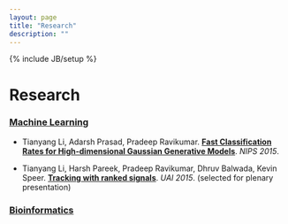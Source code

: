 ```yaml
---
layout: page
title: "Research"
description: ""
---
```

{% include JB/setup %}

# Research

### [Machine Learning](./)

* Tianyang Li, Adarsh Prasad, Pradeep Ravikumar. **[Fast Classification Rates for High-dimensional Gaussian Generative Models](./papers/nips-2015-gaussian-classification.pdf)**. *NIPS 2015*.

* Tianyang Li, Harsh Pareek, Pradeep Ravikumar, Dhruv Balwada, Kevin Speer. **[Tracking with ranked signals](./papers/uai-2015-tracking.pdf)**. *UAI 2015*. (selected for plenary presentation)

### [Bioinformatics](./bioinformatics/)

